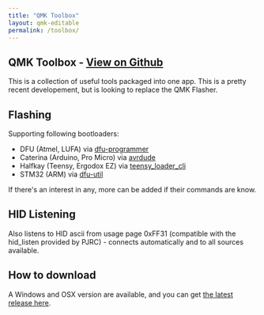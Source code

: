```yaml
---
title: "QMK Toolbox"
layout: qmk-editable
permalink: /toolbox/
---
```

## QMK Toolbox - [View on Github](https://github.com/qmk/qmk_toolbox)

This is a collection of useful tools packaged into one app. This is a pretty recent developement, but is looking to replace the QMK Flasher.

## Flashing

Supporting following bootloaders:
 - DFU (Atmel, LUFA) via [dfu-programmer](http://dfu-programmer.github.io/)
 - Caterina (Arduino, Pro Micro) via [avrdude](http://nongnu.org/avrdude/)
 - Halfkay (Teensy, Ergodox EZ) via [teensy_loader_cli](https://pjrc.com/teensy/loader_cli.html)
 - STM32 (ARM) via [dfu-util](http://dfu-util.sourceforge.net/)
 
If there's an interest in any, more can be added if their commands are know.
 
## HID Listening
 
Also listens to HID ascii from usage page 0xFF31 (compatible with the hid_listen provided by PJRC) - connects automatically and to all sources available.

## How to download

A Windows and OSX version are available, and you can get [the latest release here](https://github.com/qmk/qmk_toolbox/releases).